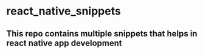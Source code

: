 # react_native_snippets

## This repo contains multiple snippets that helps in react native app development 

